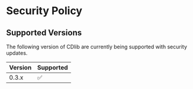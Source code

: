 # Security Policy

## Supported Versions

The following version of CDlib are currently being supported with security updates.

| Version | Supported          |
|---------| ------------------ |
| 0.3.x   | :white_check_mark: |


